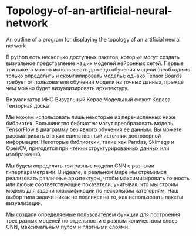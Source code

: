 # Topology-of-an-artificial-neural-network
An outline of a program for displaying the topology of an artificial neural network

В python есть несколько доступных пакетов, которые могут создать визуальное представление наших моделей нейронных сетей. 
Первые три пакета можно использовать даже до обучения модели (необходимо только определить и скомпилировать модель); 
однако Tensor Boards требует от пользователя обучения модели на точных данных, прежде чем можно будет визуализировать архитектуру.

Визуализатор ИНС
Визуальный Керас
Модельный сюжет Кераса
Тензорная доска

Мы можем использовать лишь некоторые из перечисленных ниже библиотек. 
Большинство библиотек могут преобразовать модель TensorFlow в диаграмму 
без явного обучения ее данным. Вы можете рассматривать это как единственный 
источник достоверной информации. Некоторые библиотеки, такие как Pandas, Skimage и OpenCV, 
пригодятся при чтении структурированных данных или изображений.

Мы будем определять три разные модели CNN с разными гиперпараметрами. 
В идеале, в реальном мире мы стремимся реализовать различные архитектуры, 
чтобы максимизировать точность или любые соответствующие показатели, учитывая, 
что мы строим модель для задачи классификации по нескольким категориям. 
Наш выбор типа задачи никак не повлияет на то, как использовать пакеты визуализации.

Мы создали определяемые пользователем функции для построения трех разных моделей по 
отдельности с разным количеством слоев CNN, максимальным пулом и плотными слоями.

